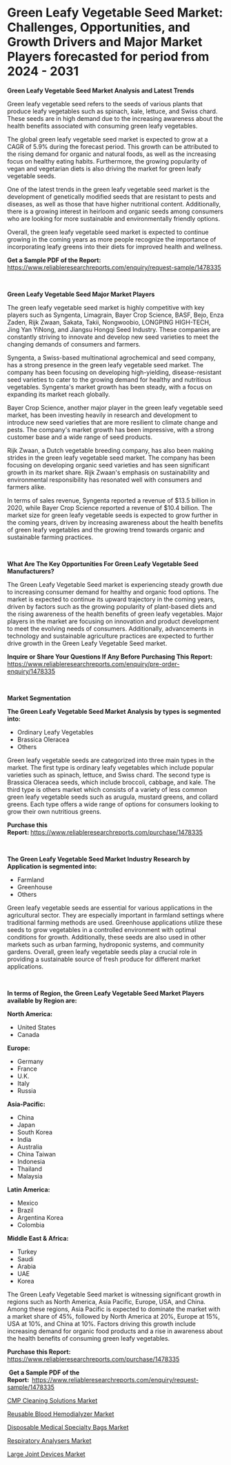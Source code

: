 <p><h1>Green Leafy Vegetable Seed Market: Challenges, Opportunities, and Growth Drivers and Major Market Players forecasted for period from 2024 - 2031</h1></p><p><strong>Green Leafy Vegetable Seed Market Analysis and Latest Trends</strong></p>
<p><p>Green leafy vegetable seed refers to the seeds of various plants that produce leafy vegetables such as spinach, kale, lettuce, and Swiss chard. These seeds are in high demand due to the increasing awareness about the health benefits associated with consuming green leafy vegetables.</p><p>The global green leafy vegetable seed market is expected to grow at a CAGR of 5.9% during the forecast period. This growth can be attributed to the rising demand for organic and natural foods, as well as the increasing focus on healthy eating habits. Furthermore, the growing popularity of vegan and vegetarian diets is also driving the market for green leafy vegetable seeds.</p><p>One of the latest trends in the green leafy vegetable seed market is the development of genetically modified seeds that are resistant to pests and diseases, as well as those that have higher nutritional content. Additionally, there is a growing interest in heirloom and organic seeds among consumers who are looking for more sustainable and environmentally friendly options.</p><p>Overall, the green leafy vegetable seed market is expected to continue growing in the coming years as more people recognize the importance of incorporating leafy greens into their diets for improved health and wellness.</p></p>
<p><strong>Get a Sample PDF of the Report:&nbsp;</strong> <a href="https://www.reliableresearchreports.com/enquiry/request-sample/1478335">https://www.reliableresearchreports.com/enquiry/request-sample/1478335</a></p>
<p>&nbsp;</p>
<p><strong>Green Leafy Vegetable Seed Major Market Players</strong></p>
<p><p>The green leafy vegetable seed market is highly competitive with key players such as Syngenta, Limagrain, Bayer Crop Science, BASF, Bejo, Enza Zaden, Rijk Zwaan, Sakata, Takii, Nongwoobio, LONGPING HIGH-TECH, Jing Yan YiNong, and Jiangsu Hongqi Seed Industry. These companies are constantly striving to innovate and develop new seed varieties to meet the changing demands of consumers and farmers.</p><p>Syngenta, a Swiss-based multinational agrochemical and seed company, has a strong presence in the green leafy vegetable seed market. The company has been focusing on developing high-yielding, disease-resistant seed varieties to cater to the growing demand for healthy and nutritious vegetables. Syngenta's market growth has been steady, with a focus on expanding its market reach globally.</p><p>Bayer Crop Science, another major player in the green leafy vegetable seed market, has been investing heavily in research and development to introduce new seed varieties that are more resilient to climate change and pests. The company's market growth has been impressive, with a strong customer base and a wide range of seed products.</p><p>Rijk Zwaan, a Dutch vegetable breeding company, has also been making strides in the green leafy vegetable seed market. The company has been focusing on developing organic seed varieties and has seen significant growth in its market share. Rijk Zwaan's emphasis on sustainability and environmental responsibility has resonated well with consumers and farmers alike.</p><p>In terms of sales revenue, Syngenta reported a revenue of $13.5 billion in 2020, while Bayer Crop Science reported a revenue of $10.4 billion. The market size for green leafy vegetable seeds is expected to grow further in the coming years, driven by increasing awareness about the health benefits of green leafy vegetables and the growing trend towards organic and sustainable farming practices.</p></p>
<p>&nbsp;</p>
<p><strong>What Are The Key Opportunities For Green Leafy Vegetable Seed Manufacturers?</strong></p>
<p><p>The Green Leafy Vegetable Seed market is experiencing steady growth due to increasing consumer demand for healthy and organic food options. The market is expected to continue its upward trajectory in the coming years, driven by factors such as the growing popularity of plant-based diets and the rising awareness of the health benefits of green leafy vegetables. Major players in the market are focusing on innovation and product development to meet the evolving needs of consumers. Additionally, advancements in technology and sustainable agriculture practices are expected to further drive growth in the Green Leafy Vegetable Seed market.</p></p>
<p><strong>Inquire or Share Your Questions If Any Before Purchasing This Report:</strong> <a href="https://www.reliableresearchreports.com/enquiry/pre-order-enquiry/1478335">https://www.reliableresearchreports.com/enquiry/pre-order-enquiry/1478335</a></p>
<p>&nbsp;</p>
<p><strong>Market Segmentation</strong></p>
<p><strong>The Green Leafy Vegetable Seed Market Analysis by types is segmented into:</strong></p>
<p><ul><li>Ordinary Leafy Vegetables</li><li>Brassica Oleracea</li><li>Others</li></ul></p>
<p><p>Green leafy vegetable seeds are categorized into three main types in the market. The first type is ordinary leafy vegetables which include popular varieties such as spinach, lettuce, and Swiss chard. The second type is Brassica Oleracea seeds, which include broccoli, cabbage, and kale. The third type is others market which consists of a variety of less common green leafy vegetable seeds such as arugula, mustard greens, and collard greens. Each type offers a wide range of options for consumers looking to grow their own nutritious greens.</p></p>
<p><strong>Purchase this Report:&nbsp;</strong><a href="https://www.reliableresearchreports.com/purchase/1478335">https://www.reliableresearchreports.com/purchase/1478335</a></p>
<p>&nbsp;</p>
<p><strong>The Green Leafy Vegetable Seed Market Industry Research by Application is segmented into:</strong></p>
<p><ul><li>Farmland</li><li>Greenhouse</li><li>Others</li></ul></p>
<p><p>Green leafy vegetable seeds are essential for various applications in the agricultural sector. They are especially important in farmland settings where traditional farming methods are used. Greenhouse applications utilize these seeds to grow vegetables in a controlled environment with optimal conditions for growth. Additionally, these seeds are also used in other markets such as urban farming, hydroponic systems, and community gardens. Overall, green leafy vegetable seeds play a crucial role in providing a sustainable source of fresh produce for different market applications.</p></p>
<p>&nbsp;</p>
<p><strong>In terms of Region, the Green Leafy Vegetable Seed Market Players available by Region are:</strong></p>
<p>
    <p> <strong> North America: </strong>
        <ul>
            <li>United States</li>
            <li>Canada</li>
        </ul>
        </p> 
    <p> <strong> Europe: </strong>
        <ul>
            <li>Germany</li>
            <li>France</li>
            <li>U.K.</li>
            <li>Italy</li>
            <li>Russia</li>
        </ul>
        </p> 
    <p> <strong> Asia-Pacific: </strong>
        <ul>
            <li>China</li>
            <li>Japan</li>
            <li>South Korea</li>
            <li>India</li>
            <li>Australia</li>
            <li>China Taiwan</li>
            <li>Indonesia</li>
            <li>Thailand</li>
            <li>Malaysia</li>
        </ul>
        </p> 
    <p> <strong> Latin America: </strong>
        <ul>
            <li>Mexico</li>
            <li>Brazil</li>
            <li>Argentina Korea</li>
            <li>Colombia</li>
        </ul>
        </p> 
    <p> <strong> Middle East & Africa: </strong>
        <ul>
            <li>Turkey</li>
            <li>Saudi</li>
            <li>Arabia</li>
            <li>UAE</li>
            <li>Korea</li>
        </ul>
    </p>
    </p>
<p><p>The Green Leafy Vegetable Seed market is witnessing significant growth in regions such as North America, Asia Pacific, Europe, USA, and China. Among these regions, Asia Pacific is expected to dominate the market with a market share of 45%, followed by North America at 20%, Europe at 15%, USA at 10%, and China at 10%. Factors driving this growth include increasing demand for organic food products and a rise in awareness about the health benefits of consuming green leafy vegetables.</p></p>
<p><strong>Purchase this Report: </strong><a href="https://www.reliableresearchreports.com/purchase/1478335">https://www.reliableresearchreports.com/purchase/1478335</a></p>
<p>&nbsp;<strong>Get a Sample PDF of the Report:&nbsp;&nbsp;</strong><a href="https://www.reliableresearchreports.com/enquiry/request-sample/1478335">https://www.reliableresearchreports.com/enquiry/request-sample/1478335</a></p>
<p><strong></strong></p>
<p><p><a href="https://github.com/nancykennedykellievqfqt2/Market-Research-Report-List-1/blob/main/cmp-cleaning-solutions-market.md">CMP Cleaning Solutions Market</a></p><p><a href="https://medium.com/@lauryframi644/reusable-blood-hemodialyzer-market-size-and-market-trends-complete-industry-overview-2024-to-2031-ed789b2043e5">Reusable Blood Hemodialyzer Market</a></p><p><a href="https://medium.com/@malcomw102036/disposable-medical-specialty-bags-market-share-evolution-and-market-growth-trends-2024-2031-3786b01c72f5">Disposable Medical Specialty Bags Market</a></p><p><a href="https://medium.com/@lauryframi644/respiratory-analysers-market-research-report-its-history-and-forecast-2024-to-2031-9d27efd6955e">Respiratory Analysers Market</a></p><p><a href="https://github.com/NorbertYates/Market-Research-Report-List-3/blob/main/large-joint-devices-market.md">Large Joint Devices Market</a></p></p>